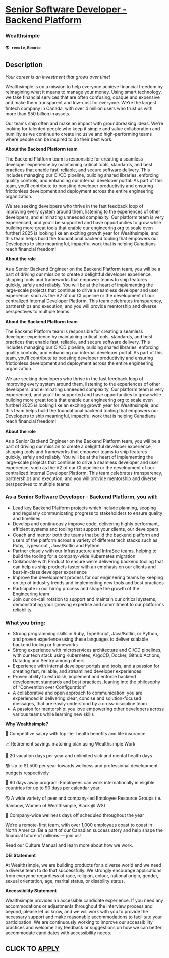 # [Senior Software Developer - Backend Platform](https://www.remotewlb.com/apply/senior-software-developer-backend-platform)  
### Wealthsimple  
#### `🌎 remote,Remote`  

## Description

 _Your career is an investment that grows over time!_

  

Wealthsimple is on a mission to help everyone achieve financial freedom by reimagining what it means to manage your money. Using smart technology, we take financial services that are often confusing, opaque and expensive and make them transparent and low-cost for everyone. We’re the largest fintech company in Canada, with over 4 million users who trust us with more than $50 billion in assets.

  

Our teams ship often and make an impact with groundbreaking ideas. We're looking for talented people who keep it simple and value collaboration and humility as we continue to create inclusive and high-performing teams where people can be inspired to do their best work.

  

 **About the Backend Platform team**

The Backend Platform team is responsible for creating a seamless developer experience by maintaining critical tools, standards, and best practices that enable fast, reliable, and secure software delivery. This includes managing our CI/CD pipeline, building shared libraries, enforcing quality controls, and enhancing our internal developer portal. As part of this team, you’ll contribute to boosting developer productivity and ensuring frictionless development and deployment across the entire engineering organization.

We are seeking developers who thrive in the fast feedback loop of improving every system around them, listening to the experiences of other developers, and eliminating unneeded complexity. Our platform team is very experienced, and you’ll be supported and have opportunities to grow while building more great tools that enable our engineering org to scale even further! 2025 is looking like an exciting growth year for Wealthsimple, and this team helps build the foundational backend tooling that empowers our Developers to ship meaningful, impactful work that is helping Canadians reach financial freedom!

  

  

 **About the role**

As a Senior Backend Engineer on the Backend Platform team, you will be a part of driving our mission to create a delightful developer experience, shipping tools and frameworks that empower teams to ship features quickly, safely and reliably. You will be at the heart of implementing the large-scale projects that continue to drive a seamless developer and user experience, such as the V2 of our CI pipeline or the development of our centralized Internal Developer Platform. This team celebrates transparency, partnerships and execution, and you will provide mentorship and diverse perspectives to multiple teams.

  

 **About the Backend Platform team**

The Backend Platform team is responsible for creating a seamless developer experience by maintaining critical tools, standards, and best practices that enable fast, reliable, and secure software delivery. This includes managing our CI/CD pipeline, building shared libraries, enforcing quality controls, and enhancing our internal developer portal. As part of this team, you’ll contribute to boosting developer productivity and ensuring frictionless development and deployment across the entire engineering organization.

We are seeking developers who thrive in the fast feedback loop of improving every system around them, listening to the experiences of other developers, and eliminating unneeded complexity. Our platform team is very experienced, and you’ll be supported and have opportunities to grow while building more great tools that enable our engineering org to scale even further! 2025 is looking like an exciting growth year for Wealthsimple, and this team helps build the foundational backend tooling that empowers our Developers to ship meaningful, impactful work that is helping Canadians reach financial freedom!

  

  

 **About the role**

As a Senior Backend Engineer on the Backend Platform team, you will be a part of driving our mission to create a delightful developer experience, shipping tools and frameworks that empower teams to ship features quickly, safely and reliably. You will be at the heart of implementing the large-scale projects that continue to drive a seamless developer and user experience, such as the V2 of our CI pipeline or the development of our centralized Internal Developer Platform. This team celebrates transparency, partnerships and execution, and you will provide mentorship and diverse perspectives to multiple teams.

  

### As a Senior Software Developer - Backend Platform, you will:

* Lead key Backend Platform projects which include planning, scoping and regularly communicating progress to stakeholders to ensure quality and timelines
* Develop and continuously improve code, delivering highly performant, efficient systems and tooling that support your clients, our developers
* Coach and mentor both the teams that build the backend platform and users of the platform across a variety of different tech stacks such as Ruby, Typescript , Java/Kotlin and Python
* Partner closely with our Infrastructure and InfraSec teams, helping to build the tooling for a company-wide Kubernetes migration
* Collaborate with Product to ensure we’re delivering backend tooling that can help us ship products faster with an emphasis on our clients and best-in-class developer experience 
* Improve the development process for our engineering teams by keeping on top of industry trends and implementing new tools and best practices
* Participate in our hiring process and shape the growth of the Engineering team
* Join our on-call rotation to support and maintain our critical systems, demonstrating your growing expertise and commitment to our platform's reliability.

  

### What you bring:

* Strong programming skills in Ruby, TypeScript, Java/Kotlin, or Python, and proven experience using these languages to deliver scalable backend tooling or frameworks
* Strong experience with microservices architecture and CI/CD pipelines, with our tech stack using Kubernetes, ArgoCD, Docker, Github Actions, Datadog and Sentry among others
* Experience with internal developer portals and tools, and a passion for creating fast, reliable, and streamlined developer experiences
* Proven ability to establish, implement and enforce backend development standards and best practices, leaning into the philosophy of “Convention over Configuration”
* A collaborative and open approach to communication: you are experienced in delivering clear, concise and solution-focused messages, that are easily understood by a cross-discipline team
* A passion for mentorship: you love empowering other developers across various teams while learning new skills 

  

**Why Wealthsimple?**

🤑 Competitive salary with top-tier health benefits and life insurance

📈 Retirement savings matching plan using Wealthsimple Work

🌴 20 vacation days per year and unlimited sick and mental health days

📚 Up to $1,500 per year towards wellness and professional development budgets respectively

🛫 90 days away program: Employees can work internationally in eligible countries for up to 90 days per calendar year

🌎 A wide variety of peer and company-led Employee Resource Groups (ie. Rainbow, Women of Wealthsimple, Black @ WS)

💖 Company-wide wellness days off scheduled throughout the year

  

We’re a remote-first team, with over 1,000 employees coast to coast in North America. Be a part of our Canadian success story and help shape the financial future of millions — join us!

  

Read our Culture Manual and learn more about how we work.

  

 **DEI Statement**

At Wealthsimple, we are building products for a diverse world and we need a diverse team to do that successfully. We strongly encourage applications from everyone regardless of race, religion, colour, national origin, gender, sexual orientation, age, marital status, or disability status.

  

**Accessibility Statement**

Wealthsimple provides an accessible candidate experience. If you need any accommodations or adjustments throughout the interview process and beyond, please let us know, and we will work with you to provide the necessary support and make reasonable accommodations to facilitate your participation. We are continuously working to improve our accessibility practices and welcome any feedback or suggestions on how we can better accommodate candidates with accessibility needs.

  
## CLICK TO [APPLY](https://www.remotewlb.com/apply/senior-software-developer-backend-platform)

